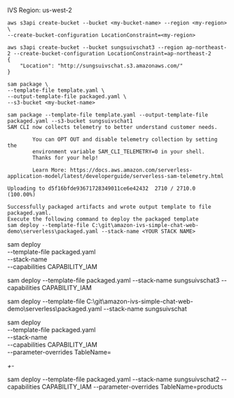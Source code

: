 IVS Region: us-west-2

```
aws s3api create-bucket --bucket <my-bucket-name> --region <my-region> \
--create-bucket-configuration LocationConstraint=<my-region>
```

```
aws s3api create-bucket --bucket sungsuivschat3 --region ap-northeast-2 --create-bucket-configuration LocationConstraint=ap-northeast-2
{
    "Location": "http://sungsuivschat.s3.amazonaws.com/"
}
```
```
sam package \
--template-file template.yaml \
--output-template-file packaged.yaml \
--s3-bucket <my-bucket-name>
```

```
sam package --template-file template.yaml --output-template-file packaged.yaml --s3-bucket sungsuivschat1
SAM CLI now collects telemetry to better understand customer needs.

        You can OPT OUT and disable telemetry collection by setting the
        environment variable SAM_CLI_TELEMETRY=0 in your shell.
        Thanks for your help!

        Learn More: https://docs.aws.amazon.com/serverless-application-model/latest/developerguide/serverless-sam-telemetry.html

Uploading to d5f16bfde93671728349011ce6e42432  2710 / 2710.0  (100.00%)

Successfully packaged artifacts and wrote output template to file packaged.yaml.
Execute the following command to deploy the packaged template
sam deploy --template-file C:\git\amazon-ivs-simple-chat-web-demo\serverless\packaged.yaml --stack-name <YOUR STACK NAME>

```

sam deploy \
--template-file packaged.yaml \
--stack-name <my-stack-name> \
--capabilities CAPABILITY_IAM


sam deploy --template-file packaged.yaml --stack-name sungsuivschat3 --capabilities CAPABILITY_IAM

sam deploy --template-file C:\git\amazon-ivs-simple-chat-web-demo\serverless\packaged.yaml --stack-name sungsuivschat


sam deploy \
--template-file packaged.yaml \
--stack-name <my-stack-name> \
--capabilities CAPABILITY_IAM \
--parameter-overrides TableName=<my-table-name>

*+-*
                                                        
sam deploy --template-file packaged.yaml --stack-name sungsuivschat2 --capabilities CAPABILITY_IAM --parameter-overrides TableName=products


